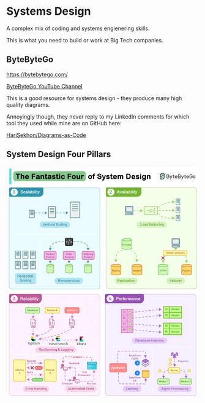 # Systems Design

A complex mix of coding and systems engienering skills.

This is what you need to build or work at Big Tech companies.

## ByteByteGo

<https://bytebytego.com/>

[ByteByteGo YouTube Channel](https://www.youtube.com/channel/UCZgt6AzoyjslHTC9dz0UoTw)

This is a good resource for systems design - they produce many high quality diagrams.

Annoyingly though, they never reply to my LinkedIn comments for which tool they used while mine are on GitHub here:

[HariSekhon/Diagrams-as-Code](https://github.com/HariSekhon/Diagrams-as-Code)

## System Design Four Pillars

![System Design Four Pillars](images/system_design_four_pillars.gif)
